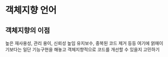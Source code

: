# 객체지향 언어


## 객체지향의 이점


높은 재사용성, 관리 용이, 신뢰성 높임 유지보수, 중복된 코드 제거 등등
여기에 얽매이기보다는 일단 기능구현을 해놓고 객체지향적으로 코드를 개선할 수 있을지 고민하기


